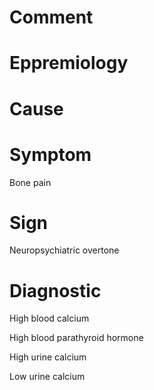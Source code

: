 # Comment

# Eppremiology

# Cause

# Symptom

Bone pain

# Sign

Neuropsychiatric overtone

# Diagnostic

High blood calcium

High blood parathyroid hormone

High urine calcium

Low urine calcium
